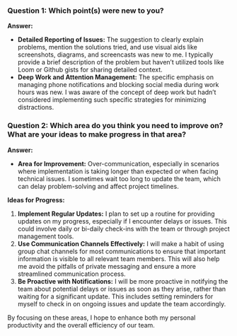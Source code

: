 
### Question 1: Which point(s) were new to you?

**Answer:**
- **Detailed Reporting of Issues:** The suggestion to clearly explain problems, mention the solutions tried, and use visual aids like screenshots, diagrams, and screencasts was new to me. I typically provide a brief description of the problem but haven’t utilized tools like Loom or Github gists for sharing detailed context.
- **Deep Work and Attention Management:** The specific emphasis on managing phone notifications and blocking social media during work hours was new. I was aware of the concept of deep work but hadn’t considered implementing such specific strategies for minimizing distractions.

### Question 2: Which area do you think you need to improve on? What are your ideas to make progress in that area?

**Answer:**
- **Area for Improvement:** Over-communication, especially in scenarios where implementation is taking longer than expected or when facing technical issues. I sometimes wait too long to update the team, which can delay problem-solving and affect project timelines.

**Ideas for Progress:**
1. **Implement Regular Updates:** I plan to set up a routine for providing updates on my progress, especially if I encounter delays or issues. This could involve daily or bi-daily check-ins with the team or through project management tools.
2. **Use Communication Channels Effectively:** I will make a habit of using group chat channels for most communications to ensure that important information is visible to all relevant team members. This will also help me avoid the pitfalls of private messaging and ensure a more streamlined communication process.
3. **Be Proactive with Notifications:** I will be more proactive in notifying the team about potential delays or issues as soon as they arise, rather than waiting for a significant update. This includes setting reminders for myself to check in on ongoing issues and update the team accordingly.

By focusing on these areas, I hope to enhance both my personal productivity and the overall efficiency of our team.
